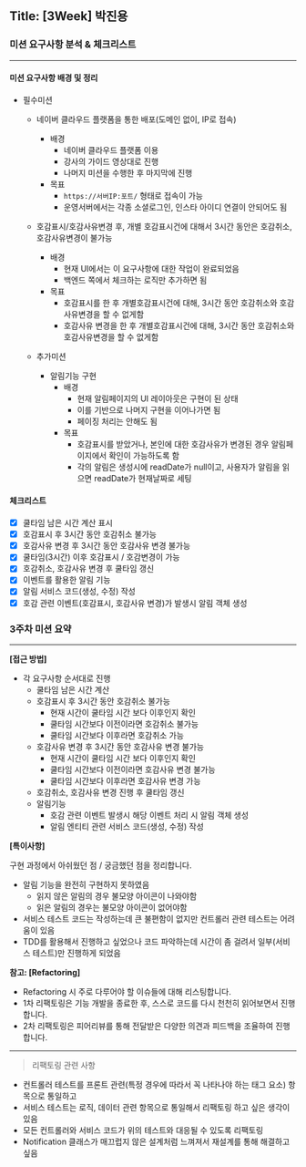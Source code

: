 ## Title: [3Week] 박진용

### 미션 요구사항 분석 & 체크리스트

---

#### 미션 요구사항 배경 및 정리

- 필수미션
    - 네이버 클라우드 플랫폼을 통한 배포(도메인 없이, IP로 접속)
        - 배경
            - 네이버 클라우드 플랫폼 이용
            - 강사의 가이드 영상대로 진행
            - 나머지 미션을 수행한 후 마지막에 진행
        - 목표
            - `https://서버IP:포트/` 형태로 접속이 가능
            - 운영서버에서는 각종 소셜로그인, 인스타 아이디 연결이 안되어도 됨

    - 호감표시/호감사유변경 후, 개별 호감표시건에 대해서 3시간 동안은 호감취소, 호감사유변경이 불가능
        - 배경
            - 현재 UI에서는 이 요구사항에 대한 작업이 완료되었음
            - 백엔드 쪽에서 체크하는 로직만 추가하면 됨
        - 목표
            - 호감표시를 한 후 개별호감표시건에 대해, 3시간 동안 호감취소와 호감사유변경을 할 수 없게함
            - 호감사유 변경을 한 후 개별호감표시건에 대해, 3시간 동안 호감취소와 호감사유변경을 할 수 없게함
    - 추가미션
        - 알림기능 구현
            - 배경
                - 현재 알림페이지의 UI 레이아웃은 구현이 된 상태
                - 이를 기반으로 나머지 구현을 이어나가면 됨
                - 페이징 처리는 안해도 됨
            - 목표
                - 호감표시를 받았거나, 본인에 대한 호감사유가 변경된 경우 알림페이지에서 확인이 가능하도록 함
                - 각의 알림은 생성시에 readDate가 null이고, 사용자가 알림을 읽으면 readDate가 현재날짜로 세팅

#### 체크리스트

- [x] 쿨타임 남은 시간 계산 표시
- [x] 호감표시 후 3시간 동안 호감취소 불가능
- [x] 호감사유 변경 후 3시간 동안 호감사유 변경 불가능
- [x] 쿨타임(3시간) 이후 호감표시 / 호감변경이 가능
- [x] 호감취소, 호감사유 변경 후 쿨타임 갱신
- [x] 이벤트를 활용한 알림 기능
- [x] 알림 서비스 코드(생성, 수정) 작성
- [x] 호감 관련 이벤트(호감표시, 호감사유 변경)가 발생시 알림 객체 생성

### 3주차 미션 요약

---

**[접근 방법]**

- 각 요구사항 순서대로 진행
    - 쿨타임 남은 시간 계산
    - 호감표시 후 3시간 동안 호감취소 불가능
        - 현재 시간이 쿨타임 시간 보다 이후인지 확인
        - 쿨타임 시간보다 이전이라면 호감취소 불가능
        - 쿨타임 시간보다 이후라면 호감취소 가능
    - 호감사유 변경 후 3시간 동안 호감사유 변경 불가능
        - 현재 시간이 쿨타임 시간 보다 이후인지 확인
        - 쿨타임 시간보다 이전이라면 호감사유 변경 불가능
        - 쿨타임 시간보다 이후라면 호감사유 변경 가능
    - 호감취소, 호감사유 변경 진행 후 쿨타임 갱신
    - 알림기능
        - 호감 관련 이벤트 발생시 해당 이벤트 처리 시 알림 객체 생성
        - 알림 엔티티 관련 서비스 코드(생성, 수정) 작성

**[특이사항]**

구현 과정에서 아쉬웠던 점 / 궁금했던 점을 정리합니다.

- 알림 기능을 완전히 구현하지 못하였음
    - 읽지 않은 알림의 경우 불모양 아이콘이 나와야함
    - 읽은 알림의 경우는 불모양 아이콘이 없어야함
- 서비스 테스트 코드는 작성하는데 큰 불편함이 없지만 컨트롤러 관련 테스트는 어려움이 있음
- TDD를 활용해서 진행하고 싶었으나 코드 파악하는데 시간이 좀 걸려서 일부(서비스 테스트)만 진행하게 되었음

**참고: [Refactoring]**

- Refactoring 시 주로 다루어야 할 이슈들에 대해 리스팅합니다.
- 1차 리팩토링은 기능 개발을 종료한 후, 스스로 코드를 다시 천천히 읽어보면서 진행합니다.
- 2차 리팩토링은 피어리뷰를 통해 전달받은 다양한 의견과 피드백을 조율하여 진행합니다.

---

> 리팩토링 관련 사항

- 컨트롤러 테스트를 프론트 관련(특정 경우에 따라서 꼭 나타나야 하는 태그 요소) 항목으로 통일하고
- 서비스 테스트는 로직, 데이터 관련 항목으로 통일해서 리팩토링 하고 싶은 생각이 있음
- 모든 컨트롤러와 서비스 코드가 위의 테스트와 대응될 수 있도록 리팩토링
- Notification 클래스가 매끄럽지 않은 설계처럼 느껴져서 재설계를 통해 해결하고 싶음